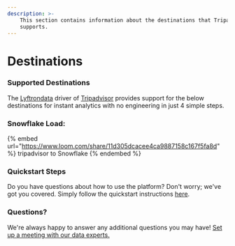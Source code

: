 ```yaml
---
description: >-
    This section contains information about the destinations that Tripadvisor
    supports.
---
```


# Destinations

### Supported Destinations

The [Lyftrondata](https://www.lyftrondata.com/) driver of [Tripadvisor](https://www.lyftrondata.com/integration/tripadvisor/) provides support for the below destinations for instant analytics with no engineering in just 4 simple steps.

### Snowflake Load:

{% embed url="https://www.loom.com/share/11d305dcacee4ca9887158c167f5fa8d" %}
tripadvisor to Snowflake
{% endembed %}

### Quickstart Steps

Do you have questions about how to use the platform? Don't worry; we've got you covered. Simply follow the quickstart instructions [here](../../../quickstart-steps.md).

### Questions? <a href="#questions" id="questions"></a>

We're always happy to answer any additional questions you may have! [Set up a meeting with our data experts.](https://www.lyftrondata.com/book-a-meeting/)
